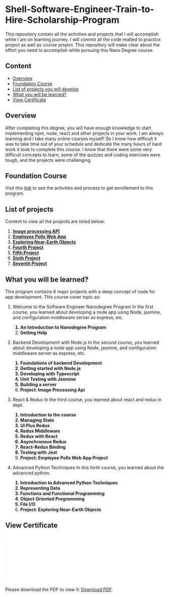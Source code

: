 # Shell-Software-Engineer-Train-to-Hire-Scholarship-Program
This repository contain all the activities and projects that I will accomplish while I am on learning journey.
I will commit all the code realted to practice project as well as course project. This repository will make clear about the effort you need to accomplish while pursuing this Nano Degree course.


## Content 

- [Overview](#overview)
- [Foundation Course](#foundation-course)
- [List of projects you will develop](#list-of-projects)
- [What you will be learned?](#what-you-will-be-learned)
- [View Certificate](#view-certificate)


## Overview
After completing this degree, you will have enough knowledge to start implementing npm, node, react and other projects in your work. I am always learning and I take many online courses myself! So I know how difficult it was to take time out of your schedule and dedicate the many hours of hard work it took to complete this course. I know that there were some very difficult concepts to learn, some of the quizzes and coding exercises were tough, and the projects were challenging. 

## Foundation Course
Visit this [link](https://github.com/asharn/4-months-software-engineer-for-shell#4-months-software-engineer-for-shell-scholarship-nanodegree-program) to see the activities and process to get enrollement to this program.


## List of projects
Content to view all the projects are listed below:
  1. [**Image processing API**](https://github.com/asharn/Shell-Software-Engineer-Train-to-Hire-Scholarship-Program/tree/main/image-processing-api#image-processing-api#readme)
  2. [**Employee Polls Web App**](https://github.com/asharn/Shell-Software-Engineer-Train-to-Hire-Scholarship-Program/tree/main/employee-polls-web-app#readme)
  3. [**Exploring Near-Earth Objects**](https://github.com/asharn/Shell-Software-Engineer-Train-to-Hire-Scholarship-Program/tree/main/near-earth-objects#readme)
  4. [**Fourth Project**]()
  5. [**Fifth Project**]()
  6. [**Sixth Project**]()
  7. [**Seventh Project**]()


## What you will be learned?
This program contains 6 major projects with a deep concept of node for app development. This course cover topic as:

  1. Welcome to the Software Engineer Nanodegree Program
    In the first course, you learned about developing a node app using Node, jasmine, and configuration middleware server as express, etc.
    <strong>
      1. An Introduction to Nanodegree Program
      2. Getting Help
    </strong>

  2. Backend Development with Node.js
    In the second course, you learned about developing a node app using Node, jasmine, and configuration middleware server as express, etc.
    <strong>
      1. Foundations of backend Development
      2. Getting started with Node.js
      3. Developing with Typescript
      4. Unit Testing with Jasmine
      5. Building a server
      6. Project: Image Processing Api
    </strong>

  3. React & Redux
    In the third course, you learned about react and redux in dept.
    <strong>
      1. Introduction to the course
      2. Managing State
      3. UI Plus Redux
      4. Redux Middleware
      5. Redux with React
      6. Asynchronous Redux
      7. React-Redux Binding
      8. Testing with Jest
      9. Project: Employee Polls Web App Project
    </strong>

  4. Advanced Python Techniques
   In this forth course, you learned about the advanced python.
    <strong>
      1. Introduction to Advanced Python Techniques
      2. Representing Data
      3. Functions and Functional Programming
      4. Object Oriented Programming
      5. File I/O
      6. Project: Exploring Near-Earth Objects
    </strong>

## View Certificate
   <object data="certificate.pdf" type="application/pdf" width="700px" height="700px">
    <embed src="certificate.pdf">
        <p>Please download the PDF to view it: <a href="certificate.pdf">Download PDF</a>.</p>
    </embed>
   </object>
